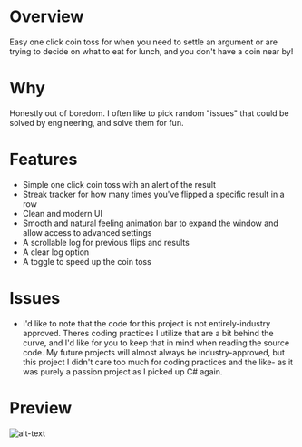 # Overview

Easy one click coin toss for when you need to settle an argument or are trying to decide on what to eat for lunch, and you don't have a coin near by!

# Why

Honestly out of boredom. I often like to pick random "issues" that could be solved by engineering, and solve them for fun.

# Features

* Simple one click coin toss with an alert of the result
* Streak tracker for how many times you've flipped a specific result in a row
* Clean and modern UI
* Smooth and natural feeling animation bar to expand the window and allow access to advanced settings
* A scrollable log for previous flips and results
* A clear log option
* A toggle to speed up the coin toss

# Issues
* I'd like to note that the code for this project is not entirely-industry approved. Theres coding practices I utilize that are a bit behind the curve, and I'd like for you to keep that in mind when reading the source code. My future projects will almost always be industry-approved, but this project I didn't care too much for coding practices and the like- as it was purely a passion project as I picked up C# again.

# Preview

![alt-text](https://i.imgur.com/Ylwyb4B.gif)

